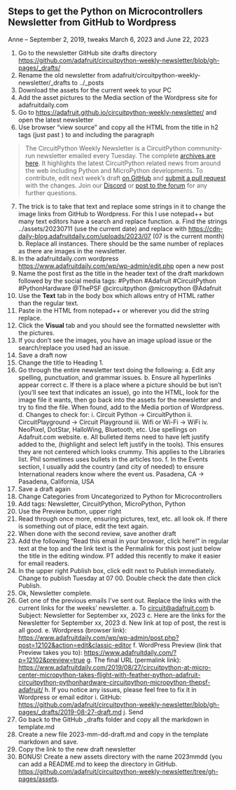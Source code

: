 ## Steps to get the Python on Microcontrollers Newsletter from GitHub to Wordpress

Anne – September 2, 2019, tweaks March 6, 2023 and June 22, 2023

1.	Go to the newsletter GitHub site drafts directory https://github.com/adafruit/circuitpython-weekly-newsletter/blob/gh-pages/_drafts/
2.	Rename the old newsletter from adafruit/circuitpython-weekly-newsletter/_drafts to ../_posts
3.	Download the assets for the current week to your PC
4.	Add the asset pictures to the Media section of the Wordpress site for adafruitdaily.com
5.	Go to https://adafruit.github.io/circuitpython-weekly-newsletter/ and open the latest newsletter
6.	Use browser “view source” and copy all the HTML from the title in h2 tags (just past <!-- main content-wrapping table -->) to and including the paragraph
> The CircuitPython Weekly Newsletter is a CircuitPython community-run newsletter emailed every Tuesday. The complete <a href="https://www.adafruitdaily.com/category/circuitpython/">archives are here</a>. It highlights the latest CircuitPython related news from around the web including Python and MicroPython developments. To contribute, edit next week’s draft <a href="https://github.com/adafruit/circuitpython-weekly-newsletter/tree/gh-pages/_drafts">on GitHub</a> and <a href="https://help.github.com/articles/editing-files-in-your-repository/">submit a pull request</a> with the changes. Join our <a href="https://adafru.it/discord">Discord</a> or <a href="https://forums.adafruit.com/viewforum.php?f=60">post to the forum</a> for any further questions.
7.	The trick is to take that text and replace some strings in it to change the image links from GitHub to Wordpress. For this I use notepad++ but many text editors have a search and replace function.
a.	Find the strings ../assets/20230711 (use the current date) and replace with 
https://cdn-daily-blog.adafruitdaily.com/uploads/2023/07 (07 is the current month)
b.	Replace all instances. There should be the same number of replaces as there are images in the newsletter.
8.	In the adafruitdaily.com wordpress https://www.adafruitdaily.com/wp/wp-admin/edit.php open a new post
9.	Name the post first as the title in the header text of the draft markdown followed by the social media tags: #Python #Adafruit #CircuitPython #PythonHardware @ThePSF @circuitpython @micropython @Adafruit
10.	Use the **Text** tab in the body box which allows entry of HTML rather than the regular text. 
11.	Paste in the HTML from notepad++ or wherever you did the string replace.
12.	Click the **Visual** tab and you should see the formatted newsletter with the pictures.
13.	If you don’t see the images, you have an image upload issue or the search/replace you used had an issue.
14.	Save a draft now
15.	Change the title to Heading 1.
16.	Go through the entire newsletter text doing the following:
a.	Edit any spelling, punctuation, and grammar issues.
b.	Ensure all hyperlinks appear correct
c.	If there is a place where a picture should be but isn’t (you’ll see text that indicates an issue), go into the HTML, look for the image file it wants, then go back into the assets for the newsletter and try to find the file. When found, add to the Media portion of Wordpress.
d.	Changes to check for:
i.	Circuit Python -> CircuitPython
ii.	CircuitPlayground -> Circuit Playground
iii.	Wifi or Wi-Fi -> WiFi
iv.	NeoPixel, DotStar, HalloWing, Bluetooth, etc. Use spellings on Adafruit.com website.
e.	All bulleted items need to have left justify added to the, (highlight and select left justify in the tools). This ensures they are not centered which looks crummy. This applies to the Libraries list. Phil sometimes uses bullets in the articles too.
f.	In the Events section, I usually add the country (and city of needed) to ensure International readers know where the event us. Pasadena, CA -> Pasadena, California, USA
17.	Save a draft again
18.	Change Categories from Uncategorized to Python for Microcontrollers
19.	Add tags: Newsletter, CircuitPython, MicroPython, Python
20.	Use the Preview button, upper right
21.	Read through once more, ensuring pictures, text, etc. all look ok. If there is something out of place, edit the text again.
22.	When done with the second review, save another draft
23.	Add the following “Read this email in your browser, click here!” in regular text at the top and the link text is the Permalink for this post just below the title in the editing window. PT added this recently to make it easier for email readers.
24.	In the upper right Publish box, click edit next to Publish immediately. Change to publish Tuesday at 07 00. Double check the date then click Publish.
25.	Ok, Newsletter complete.
26.	Get one of the previous emails I’ve sent out. Replace the links with the current links for the weeks’ newsletter.
a.	To circuit@adafruit.com
b.	Subject: Newsletter for September xx, 2023
c.	Here are the links for the Newsletter for September xx, 2023
d.	New link at top of post, the rest is all good.
e.	Wordpress (browser link):  https://www.adafruitdaily.com/wp/wp-admin/post.php?post=12102&action=edit&classic-editor
f.	WordPress Preview (link that Preview takes you to): https://www.adafruitdaily.com/?p=12102&preview=true
g.	The final URL (permalink link): https://www.adafruitdaily.com/2019/08/27/circuitpython-at-micro-center-micropython-takes-flight-with-feather-python-adafruit-circuitpython-pythonhardware-circuitpython-micropython-thepsf-adafruit/
h.	If you notice any issues, please feel free to fix it in Wordpress or email editor 
i.	GitHub: https://github.com/adafruit/circuitpython-weekly-newsletter/blob/gh-pages/_drafts/2019-08-27-draft.md
j.	Send
27.	Go back to the GitHub _drafts folder and copy all the markdown in template.md
28.	Create a new file 2023-mm-dd-draft.md and copy in the template markdown and save.
29.	Copy the link to the new draft newsletter 
30.	BONUS! Create a new assets directory with the name 2023mmdd (you can add a README.md to keep the directory in GitHub. https://github.com/adafruit/circuitpython-weekly-newsletter/tree/gh-pages/assets.
